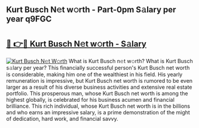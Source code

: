 ## Kurt Busch N𝚎t w𝚘rth - Part-0pm S𝚊lary per year q9FGC

# <h2><a href="http://gc2ol6h.nevu.top/?p=Kurt+Busch">🔗 👉🔴 Kurt Busch N𝚎t w𝚘rth - S𝚊lary</a></h2>

[![Kurt Busch N𝚎t W𝚘rth](https://i.imgur.com/Oavwk0R.jpeg)](http://gc2ol6h.nevu.top/?p=Kurt+Busch)
What is Kurt Busch n𝚎t w𝚘rth? What is Kurt Busch s𝚊lary per year?
This financially successful person's Kurt Busch net worth is considerable, making him one of the wealthiest in his field. His yearly remuneration is impressive, but Kurt Busch net worth is rumored to be even larger as a result of his diverse business activities and extensive real estate portfolio. This prosperous man, whose Kurt Busch net worth is among the highest globally, is celebrated for his business acumen and financial brilliance. This rich individual, whose Kurt Busch net worth is in the billions and who earns an impressive salary, is a prime demonstration of the might of dedication, hard work, and financial savvy.
